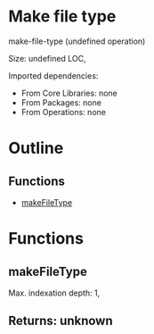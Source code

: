 # Make file type

make-file-type (undefined operation)

Size: undefined LOC, 
 
Imported dependencies:

- From Core Libraries: none
- From Packages: none
- From Operations: none

# Outline

## Functions

- [makeFileType](#makeFileType)



# Functions

## makeFileType

Max. indexation depth: 1, 



## Returns: unknown

